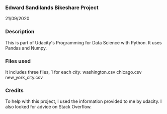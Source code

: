 ### Edward Sandilands Bikeshare Project
21/09/2020

### Description
This is part of Udacity's Programming for Data Science with Python. It uses Pandas and Numpy.

### Files used
It includes three files, 1 for each _city_.
washington.csv
chicago.csv
new_york_city.csv

### Credits
To help with this project, I used the information provided to me by udacity. I also looked for advice on Stack Overflow.